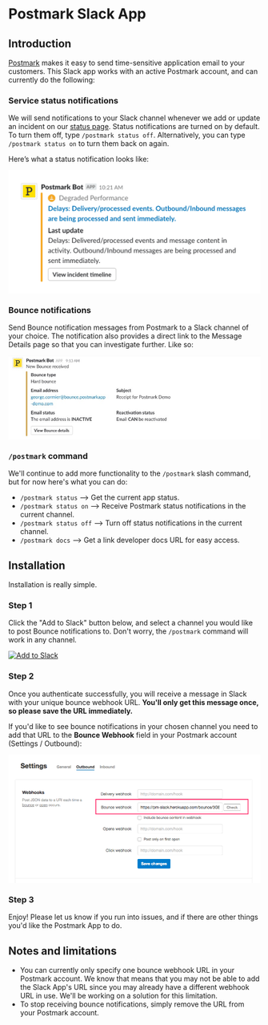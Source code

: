 # Postmark Slack App

## Introduction

[Postmark](https://postmarkapp.com/) makes it easy to send time-sensitive application email to your customers. This Slack app works with an active Postmark account, and can currently do the following:

### Service status notifications
We will send notifications to your Slack channel whenever we add or update an incident on our [status page](https://status.postmarkapp.com). Status notifications are turned on by default. To turn them off, type `/postmark status off`. Alternatively, you can type `/postmark status on` to turn them back on again.

Here’s what a status notification looks like:

<p><img style="display: block; margin-left: auto; margin-right: auto" src="/img/status_example.png" border="0" alt="Postmark Slack Status Example" /></p>

### Bounce notifications

Send Bounce notification messages from Postmark to a Slack channel of your choice. The notification also provides a direct link to the Message Details page so that you can investigate further. Like so:

<p><img style="display: block; margin-left: auto; margin-right: auto" src="/img/bounce_example4.jpg" border="0" alt="Postmark Slack Bounce Example" /></p>

### `/postmark` command

We'll continue to add more functionality to the `/postmark` slash command, but for now here's what you can do:

* `/postmark status` --> Get the current app status.
* `/postmark status on` --> Receive Postmark status notifications in the current channel.
* `/postmark status off` --> Turn off status notifications in the current channel.
* `/postmark docs` --> Get a link developer docs URL for easy access.

## Installation

Installation is really simple.

### Step 1

Click the "Add to Slack" button below, and select a channel you would like to post Bounce notifications to. Don't worry, the `/postmark` command will work in any channel.

<a href="https://slack.com/oauth/authorize?client_id=2187776628.292902757106&scope=incoming-webhook,commands&redirect_uri=https://slack.postmarkapp.com/oauth"><img alt="Add to Slack" height="40" width="139" src="https://platform.slack-edge.com/img/add_to_slack.png" srcset="https://platform.slack-edge.com/img/add_to_slack.png 1x, https://platform.slack-edge.com/img/add_to_slack@2x.png 2x" /></a>


### Step 2

Once you authenticate successfully, you will receive a message in Slack with your unique bounce webhook URL. **You'll only get this message once, so please save the URL immediately.**

If you'd like to see bounce notifications in your chosen channel you need to add that URL to the **Bounce Webhook** field in your Postmark account (Settings / Outbound):

<p><img style="display: block; margin-left: auto; margin-right: auto;" title="" src="/img/account_bounce_settings.png" border="0" alt="" /></p>

### Step 3

Enjoy! Please let us know if you run into issues, and if there are other things you'd like the Postmark App to do.

## Notes and limitations

* You can currently only specify one bounce webhook URL in your Postmark account. We know that means that you may not be able to add the Slack App's URL since you may already have a different webhook URL in use. We'll be working on a solution for this limitation.
* To stop receiving bounce notifications, simply remove the URL from your Postmark account.
